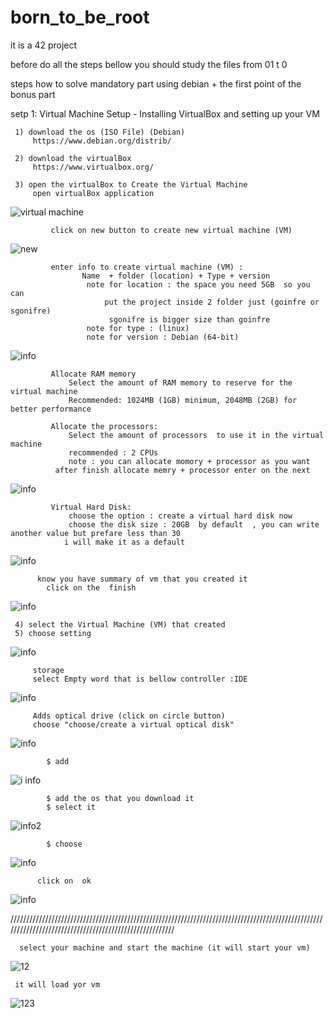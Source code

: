 # born_to_be_root
it is a 42 project

before do all the steps bellow you should study the files from 01 t 0

steps how to solve mandatory part using debian + the first point of the bonus part

setp 1: Virtual Machine Setup - Installing VirtualBox and setting up your VM

     1) download the os (ISO File) (Debian)
         https://www.debian.org/distrib/ 
        
     2) download the virtualBox 
         https://www.virtualbox.org/
        
     3) open the virtualBox to Create the Virtual Machine
         open virtualBox application
![virtual machine](https://github.com/user-attachments/assets/30239b3e-daaf-48c7-a228-cdae61d32cac)

             click on new button to create new virtual machine (VM)
![new](https://github.com/user-attachments/assets/3970fa34-ab04-4729-86c8-76708dd3d8f5)

             enter info to create virtual machine (VM) : 
                    Name  + folder (location) + Type + version
                     note for location : the space you need 5GB  so you can 
                         put the project inside 2 folder just (goinfre or sgonifre)
                          sgonifre is bigger size than goinfre 
                     note for type : (linux)
                     note for version : Debian (64-bit)
![info](https://github.com/user-attachments/assets/6869153a-c63e-4e9f-b4ba-90e2e9d49f51)


             Allocate RAM memory
                 Select the amount of RAM memory to reserve for the virtual machine
                 Recommended: 1024MB (1GB) minimum, 2048MB (2GB) for better performance

             Allocate the processors:
                 Select the amount of processors  to use it in the virtual machine  
                 recommended : 2 CPUs
                 note : you can allocate momory + processor as you want 
              after finish allocate memry + processor enter on the next
![info](https://github.com/user-attachments/assets/1dbaf778-5ff4-4347-b6b2-21cb5214b497)

             Virtual Hard Disk:
                 choose the option : create a virtual hard disk now 
                 choose the disk size : 20GB  by default  , you can write another value but prefare less than 30 
                i will make it as a default
![info](https://github.com/user-attachments/assets/e06db18c-d90b-4c33-bd3e-0c8329bd6afe)

          know you have summary of vm that you created it
            click on the  finish 
![info](https://github.com/user-attachments/assets/c4575867-dedb-4ebf-bf8d-a34be0200e4e)

     4) select the Virtual Machine (VM) that created 
     5) choose setting
![info](https://github.com/user-attachments/assets/18013b84-62c9-475b-bafe-448ec1ea5b2b)

    
         storage 
         select Empty word that is bellow controller :IDE
![info](https://github.com/user-attachments/assets/c75ecd2d-bb8e-4950-a4ae-8e91657e1480)

         Adds optical drive (click on circle button)
         choose "choose/create a virtual optical disk"

![info](https://github.com/user-attachments/assets/46eeb889-b216-4ae9-af4a-03bc5ebdcd11)

            $ add 
![i info](https://github.com/user-attachments/assets/ee456a70-4df8-4d7d-a6b5-ce6a7bc2bc5f)

            $ add the os that you download it 
            $ select it 
![info2](https://github.com/user-attachments/assets/c26742a4-d2b7-45c6-a416-61b0848987b0)
           
            $ choose
![info](https://github.com/user-attachments/assets/d0337dd6-2f18-40d8-8761-4b20cb148d5a)

               
          click on  ok  
![info](https://github.com/user-attachments/assets/cb1f1f14-fdfd-4b20-bf4e-ed7185fd960e)


///////////////////////////////////////////////////////////////////////////////////////////////////////////////////////////////////////////////////////

      select your machine and start the machine (it will start your vm)
 ![12](https://github.com/user-attachments/assets/16631c5a-9793-4bf5-9805-2ae1b5ac1eda)

     it will load yor vm
![123](https://github.com/user-attachments/assets/c6259b8a-26dd-438a-a7d5-d506217ab878)




